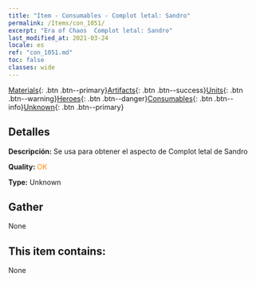 ```yaml
---
title: "Item - Consumables - Complot letal: Sandro"
permalink: /Items/con_1051/
excerpt: "Era of Chaos  Complot letal: Sandro"
last_modified_at: 2021-03-24
locale: es
ref: "con_1051.md"
toc: false
classes: wide
---
```

 [Materials](/es/Items/){: .btn .btn--primary}[Artifacts](/es/Items/Artifacts/){: .btn .btn--success}[Units](/es/Items/Units/){: .btn .btn--warning}[Heroes](/es/Items/Heroes/){: .btn .btn--danger}[Consumables](/es/Items/Consumables/){: .btn .btn--info}[Unknown](/es/Items/Unknown/){: .btn .btn--primary}

## Detalles
 **Descripción:** Se usa para obtener el aspecto de Complot letal de Sandro

 **Quality:** <span style="color: #FF8C00">OK</span>

 **Type:** Unknown

## Gather

  None

## This item contains:

  None

